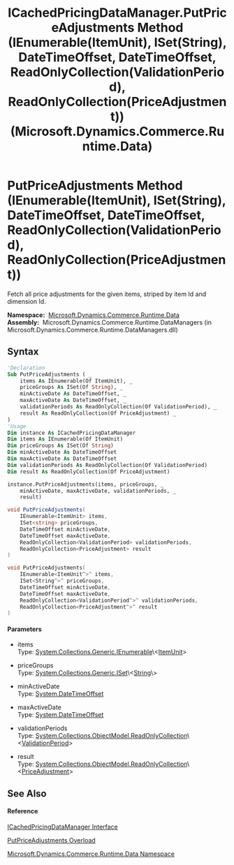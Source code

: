 ﻿---
title: ICachedPricingDataManager.PutPriceAdjustments Method (IEnumerable(ItemUnit), ISet(String), DateTimeOffset, DateTimeOffset, ReadOnlyCollection(ValidationPeriod), ReadOnlyCollection(PriceAdjustment)) (Microsoft.Dynamics.Commerce.Runtime.Data)
TOCTitle: PutPriceAdjustments Method (IEnumerable(ItemUnit), ISet(String), DateTimeOffset, DateTimeOffset, ReadOnlyCollection(ValidationPeriod), ReadOnlyCollection(PriceAdjustment))
ms:assetid: M:Microsoft.Dynamics.Commerce.Runtime.Data.ICachedPricingDataManager.PutPriceAdjustments(System.Collections.Generic.IEnumerable{Microsoft.Dynamics.Commerce.Runtime.DataModel.ItemUnit},System.Collections.Generic.ISet{System.String},System.DateTimeOffset,System.DateTimeOffset,System.Collections.ObjectModel.ReadOnlyCollection{Microsoft.Dynamics.Commerce.Runtime.DataModel.ValidationPeriod},System.Collections.ObjectModel.ReadOnlyCollection{Microsoft.Dynamics.Commerce.Runtime.DataModel.PriceAdjustment})
ms:mtpsurl: https://technet.microsoft.com/en-us/library/microsoft.dynamics.commerce.runtime.data.icachedpricingdatamanager.putpriceadjustments(v=AX.60)
ms:contentKeyID: 62208965
ms.date: 05/18/2015
mtps_version: v=AX.60
dev_langs:
- vb
- csharp
- c++
---

# PutPriceAdjustments Method (IEnumerable(ItemUnit), ISet(String), DateTimeOffset, DateTimeOffset, ReadOnlyCollection(ValidationPeriod), ReadOnlyCollection(PriceAdjustment))

Fetch all price adjustments for the given items, striped by item Id and dimension Id.

**Namespace:**  [Microsoft.Dynamics.Commerce.Runtime.Data](microsoft-dynamics-commerce-runtime-data-namespace.md)  
**Assembly:**  Microsoft.Dynamics.Commerce.Runtime.DataManagers (in Microsoft.Dynamics.Commerce.Runtime.DataManagers.dll)

## Syntax

``` vb
'Declaration
Sub PutPriceAdjustments ( _
    items As IEnumerable(Of ItemUnit), _
    priceGroups As ISet(Of String), _
    minActiveDate As DateTimeOffset, _
    maxActiveDate As DateTimeOffset, _
    validationPeriods As ReadOnlyCollection(Of ValidationPeriod), _
    result As ReadOnlyCollection(Of PriceAdjustment) _
)
'Usage
Dim instance As ICachedPricingDataManager
Dim items As IEnumerable(Of ItemUnit)
Dim priceGroups As ISet(Of String)
Dim minActiveDate As DateTimeOffset
Dim maxActiveDate As DateTimeOffset
Dim validationPeriods As ReadOnlyCollection(Of ValidationPeriod)
Dim result As ReadOnlyCollection(Of PriceAdjustment)

instance.PutPriceAdjustments(items, priceGroups, _
    minActiveDate, maxActiveDate, validationPeriods, _
    result)
```

``` csharp
void PutPriceAdjustments(
    IEnumerable<ItemUnit> items,
    ISet<string> priceGroups,
    DateTimeOffset minActiveDate,
    DateTimeOffset maxActiveDate,
    ReadOnlyCollection<ValidationPeriod> validationPeriods,
    ReadOnlyCollection<PriceAdjustment> result
)
```

``` c++
void PutPriceAdjustments(
    IEnumerable<ItemUnit^>^ items, 
    ISet<String^>^ priceGroups, 
    DateTimeOffset minActiveDate, 
    DateTimeOffset maxActiveDate, 
    ReadOnlyCollection<ValidationPeriod^>^ validationPeriods, 
    ReadOnlyCollection<PriceAdjustment^>^ result
)
```

#### Parameters

  - items  
    Type: [System.Collections.Generic.IEnumerable](https://technet.microsoft.com/en-us/library/9eekhta0\(v=ax.60\))\<[ItemUnit](itemunit-class-microsoft-dynamics-commerce-runtime-datamodel.md)\>  

<!-- end list -->

  - priceGroups  
    Type: [System.Collections.Generic.ISet](https://technet.microsoft.com/en-us/library/dd412081\(v=ax.60\))\<[String](https://technet.microsoft.com/en-us/library/s1wwdcbf\(v=ax.60\))\>  

<!-- end list -->

  - minActiveDate  
    Type: [System.DateTimeOffset](https://technet.microsoft.com/en-us/library/bb341783\(v=ax.60\))  

<!-- end list -->

  - maxActiveDate  
    Type: [System.DateTimeOffset](https://technet.microsoft.com/en-us/library/bb341783\(v=ax.60\))  

<!-- end list -->

  - validationPeriods  
    Type: [System.Collections.ObjectModel.ReadOnlyCollection](https://technet.microsoft.com/en-us/library/ms132474\(v=ax.60\))\<[ValidationPeriod](validationperiod-class-microsoft-dynamics-commerce-runtime-datamodel.md)\>  

<!-- end list -->

  - result  
    Type: [System.Collections.ObjectModel.ReadOnlyCollection](https://technet.microsoft.com/en-us/library/ms132474\(v=ax.60\))\<[PriceAdjustment](priceadjustment-class-microsoft-dynamics-commerce-runtime-datamodel.md)\>  

## See Also

#### Reference

[ICachedPricingDataManager Interface](icachedpricingdatamanager-interface-microsoft-dynamics-commerce-runtime-data.md)

[PutPriceAdjustments Overload](icachedpricingdatamanager-putpriceadjustments-method-microsoft-dynamics-commerce-runtime-data.md)

[Microsoft.Dynamics.Commerce.Runtime.Data Namespace](microsoft-dynamics-commerce-runtime-data-namespace.md)

